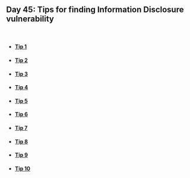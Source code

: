 <h2>Day 45: Tips for finding Information Disclosure vulnerability</h2>

</br>

#### [<ul><li>Tip 1</li></ul>](https://twitter.com/_justYnot/status/1438355065518002180)
#### [<ul><li>Tip 2</li></ul>](https://twitter.com/ADITYASHENDE17/status/1616715101188558854)
#### [<ul><li>Tip 3</li></ul>](https://twitter.com/jayeshpatel20/status/1081798908651532294)
#### [<ul><li>Tip 4</li></ul>](https://twitter.com/Jhaddix/status/994230746201055232)
#### [<ul><li>Tip 5</li></ul>](https://twitter.com/jae_hak99/status/1277222157366358017?s=20)
#### [<ul><li>Tip 6</li></ul>](https://twitter.com/_ayoubfathi_/status/1041319555308707841)
#### [<ul><li>Tip 7</li></ul>](https://twitter.com/uraniumhacker/status/1061992982847533059)
#### [<ul><li>Tip 8</li></ul>](https://twitter.com/Th3G3nt3lman/status/1264642148454072322?s=20)
#### [<ul><li>Tip 9</li></ul>](https://twitter.com/xer0dayz/status/1006920195011534849)
#### [<ul><li>Tip 10</li></ul>](https://twitter.com/hunter0x7/status/1309429953751068672?s=20)
